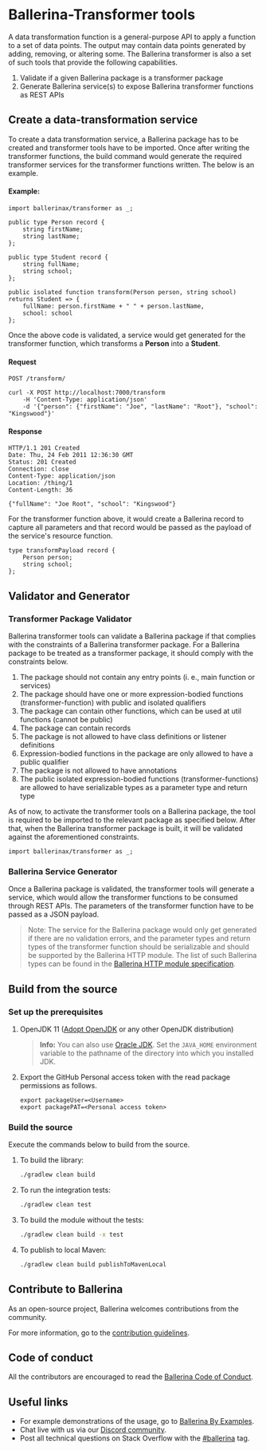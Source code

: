 # Ballerina-Transformer tools


A data transformation function is a general-purpose API to apply a function to a set of data points. The output may contain data points generated by adding, removing, or altering some. The Ballerina transformer is also a set of such tools that provide the following capabilities.
1. Validate if a given Ballerina package is a transformer package
2. Generate Ballerina service(s) to expose Ballerina transformer functions as REST APIs

## Create a data-transformation service
To create a data transformation service, a Ballerina package has to be created and transformer tools have to be imported. Once after writing the transformer functions, the build command would generate the required transformer services for the transformer functions written. The below is an example.

#### Example:
```ballerina
import ballerinax/transformer as _;

public type Person record {
    string firstName;
    string lastName;
};

public type Student record {
    string fullName;
    string school;
};

public isolated function transform(Person person, string school) returns Student => {
    fullName: person.firstName + " " + person.lastName,
    school: school
};
```

Once the above code is validated, a service would get generated for the transformer function, which transforms a **Person** into a **Student**.
#### Request

`POST /transform/`

```
curl -X POST http://localhost:7000/transform
    -H 'Content-Type: application/json'
    -d '{"person": {"firstName": "Joe", "lastName": "Root"}, "school": "Kingswood"}'
```

#### Response
```
HTTP/1.1 201 Created
Date: Thu, 24 Feb 2011 12:36:30 GMT
Status: 201 Created
Connection: close
Content-Type: application/json
Location: /thing/1
Content-Length: 36

{"fullName": "Joe Root", "school": "Kingswood"}
```

For the transformer function above, it would create a Ballerina record to capture all parameters and that record would be passed as the payload of the service's resource function.
```ballerina
type transformPayload record {
    Person person;
    string school;
};
```

## Validator and Generator
### Transformer Package Validator
Ballerina transformer tools can validate a Ballerina package if that complies with the constraints of a Ballerina transformer package. For a Ballerina package to be treated as a transformer package, it should comply with the constraints below.
1. The package should not contain any entry points (i. e., main function or services)
2. The package should have one or more expression-bodied functions (transformer-function) with public and isolated qualifiers
3. The package can contain other functions, which can be used at util functions (cannot be public)
4. The package can contain records
5. The package is not allowed to have class definitions or listener definitions
6. Expression-bodied functions in the package are only allowed to have a public qualifier
7. The package is not allowed to have annotations
8. The public isolated expression-bodied functions (transformer-functions) are allowed to have serializable types as a parameter type and return type

As of now, to activate the transformer tools on a Ballerina package, the tool is required to be imported to the relevant package as specified below. After that, when the Ballerina transformer package is built, it will be validated against the aforementioned constraints.

```ballerina
import ballerinax/transformer as _;
```

### Ballerina Service Generator
Once a Ballerina package is validated, the transformer tools will generate a service, which would allow the transformer functions to be consumed through REST APIs. The parameters of the transformer function have to be passed as a JSON payload.

> Note: The service for the Ballerina package would only get generated if there are no validation errors, and the parameter types and return types of the transformer function should be serializable and should be supported by the Ballerina HTTP module. The list of such Ballerina types can be found in the [Ballerina HTTP module specification](https://github.com/ballerina-platform/module-ballerina-http/blob/master/docs/spec/spec.md#2344-payload-parameter).


## Build from the source

### Set up the prerequisites

1. OpenJDK 11 ([Adopt OpenJDK](https://adoptopenjdk.net/) or any other OpenJDK distribution)

   >**Info:** You can also use [Oracle JDK](https://www.oracle.com/java/technologies/javase-downloads.html). Set the `JAVA_HOME` environment variable to the pathname of the directory into which you installed JDK.

2. Export the GitHub Personal access token with the read package permissions as follows.
   ```
   export packageUser=<Username>
   export packagePAT=<Personal access token>
   ```

### Build the source

Execute the commands below to build from the source.

1. To build the library:
   ```bash
   ./gradlew clean build
   ```

2. To run the integration tests:
   ```bash
   ./gradlew clean test
   ```

3. To build the module without the tests:
   ```bash
   ./gradlew clean build -x test
   ```

4. To publish to local Maven:
   ```bash
   ./gradlew clean build publishToMavenLocal
   ```

## Contribute to Ballerina

As an open-source project, Ballerina welcomes contributions from the community.

For more information, go to the [contribution guidelines](https://github.com/ballerina-platform/ballerina-lang/blob/master/CONTRIBUTING.md).

## Code of conduct

All the contributors are encouraged to read the [Ballerina Code of Conduct](https://ballerina.io/code-of-conduct).

## Useful links

* For example demonstrations of the usage, go to [Ballerina By Examples](https://ballerina.io/learn/by-example/).
* Chat live with us via our [Discord community](https://ballerina.io/community/#ballerina-discord-community).
* Post all technical questions on Stack Overflow with the [#ballerina](https://stackoverflow.com/questions/tagged/ballerina) tag.
